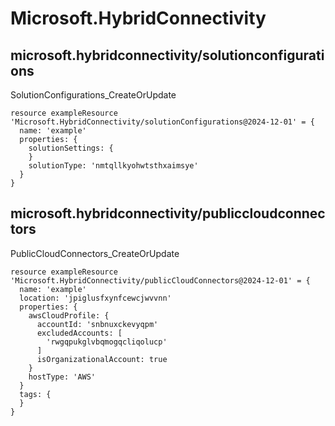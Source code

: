 # Microsoft.HybridConnectivity

## microsoft.hybridconnectivity/solutionconfigurations

SolutionConfigurations_CreateOrUpdate
```bicep
resource exampleResource 'Microsoft.HybridConnectivity/solutionConfigurations@2024-12-01' = {
  name: 'example'
  properties: {
    solutionSettings: {
    }
    solutionType: 'nmtqllkyohwtsthxaimsye'
  }
}
```

## microsoft.hybridconnectivity/publiccloudconnectors

PublicCloudConnectors_CreateOrUpdate
```bicep
resource exampleResource 'Microsoft.HybridConnectivity/publicCloudConnectors@2024-12-01' = {
  name: 'example'
  location: 'jpiglusfxynfcewcjwvvnn'
  properties: {
    awsCloudProfile: {
      accountId: 'snbnuxckevyqpm'
      excludedAccounts: [
        'rwgqpukglvbqmogqcliqolucp'
      ]
      isOrganizationalAccount: true
    }
    hostType: 'AWS'
  }
  tags: {
  }
}
```
